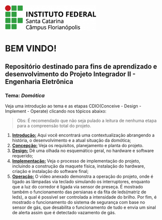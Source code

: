 ![IFSC_logo](https://github.com/nobrucamargo/PI-II/blob/main/Imagens/ifsc_logo.png)
# BEM VINDO!
## Repositório destinado para fins de aprendizado e desenvolvimento do Projeto Integrador II - Engenharia Eletrônica
### Tema: *Domótica*

Veja uma introdução ao tema e as etapas CDIO(Conceive - Design - Implement - Operate) clicando nos tópicos abaixo:
> Obs: É recomendado que não seja pulado a leitura de nenhuma etapa para a compreensão total do projeto.

1. **[Introdução:](https://github.com/nobrucamargo/PI-II/blob/3307cbae157147e6776728f8937acc83deac442c/INTRODUCAO.md)** Aqui você encontrará uma contextualização abrangendo a história, o desenvolvimento e a atual situação da domótica;
3. **[Concepção:]([https://github.com/nobrucamargo/PI-II/blob/906a1789c1530bbc11ab9ce955fb57f73eceb27f/concepcao.md](https://github.com/nobrucamargo/PI-II/blob/main/concepcao.md))** Veja os requisitos, planejamento e planta do projeto.
4. **[Design:](https://github.com/nobrucamargo/PI-II/blob/main/design.md)** Dê uma olhada no esquemático geral, no hardware e software requerido;
5. **[Implementação:](https://github.com/nobrucamargo/PI-II/blob/main/implementacao.md)** Veja o processo de implementação do projeto, incluindo a construção da maquete física, instalação do hardware, criação e instalação do software final;
6. **[Operação:](https://youtu.be/1YNpxM_fCK4)** O vídeo anexado demonstra a operação do projeto, onde é ligado as lâmpadas via teclado simulando os interruptores, enquanto que a luz do corredor é ligada via sensor de preseça. É mostrado também o funcionamento das persianas e da fita de leds(matriz de leds), a qual é possível ser controlada a intensidade do brilho. Por fim, é mostrado o funcionamento do sistema de segurança com base no sensor de gás, que desabilita o funcionamento de tudo e envia um sinal de alerta assim que é detectado vazamento de gás.
